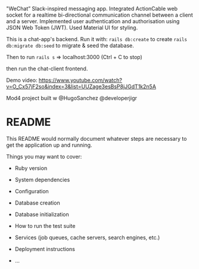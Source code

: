 "WeChat” Slack-inspired messaging app.
Integrated ActionCable web socket for a realtime bi-directional communication channel between a client and a server. Implemented user authentication and authorisation using JSON Web Token (JWT). Used Material UI for styling.

This is a chat-app's backend. Run it with:
```rails db:create```   to create 
```rails db:migrate db:seed```  to migrate & seed the database.

Then to run 
```rails s```   => localhost:3000     (Ctrl + C to stop)

then run the chat-client frontend.

Demo video: https://www.youtube.com/watch?v=O_Cx57jF2so&index=3&list=UUZage3esBsP8jJGdT1k2n5A

Mod4 project built w @HugoSanchez @developerjigr


# README

This README would normally document whatever steps are necessary to get the
application up and running.

Things you may want to cover:

* Ruby version

* System dependencies

* Configuration

* Database creation

* Database initialization

* How to run the test suite

* Services (job queues, cache servers, search engines, etc.)

* Deployment instructions

* ...
